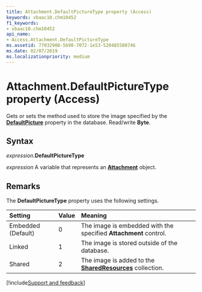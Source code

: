 ```yaml
---
title: Attachment.DefaultPictureType property (Access)
keywords: vbaac10.chm10452
f1_keywords:
- vbaac10.chm10452
api_name:
- Access.Attachment.DefaultPictureType
ms.assetid: 77032908-5b98-7072-1e53-520485580746
ms.date: 02/07/2019
ms.localizationpriority: medium
---
```



# Attachment.DefaultPictureType property (Access)

Gets or sets the method used to store the image specified by the **[DefaultPicture](Access.Attachment.DefaultPicture.md)** property in the database. Read/write **Byte**.


## Syntax

_expression_.**DefaultPictureType**

_expression_ A variable that represents an **[Attachment](Access.Attachment.md)** object.


## Remarks

The **DefaultPictureType** property uses the following settings.

|Setting|Value|Meaning|
|:-----|:-----|:-----|
|Embedded (Default)|0|The image is embedded with the specified **Attachment** control.|
|Linked|1|The image is stored outside of the database.|
|Shared|2|The image is added to the **[SharedResources](Access.SharedResources.md)** collection.|



[!include[Support and feedback](~/includes/feedback-boilerplate.md)]